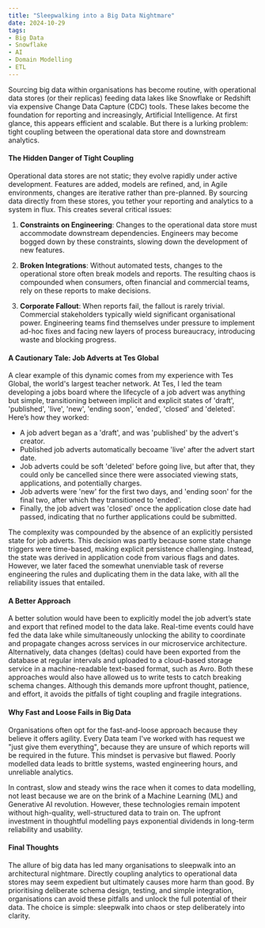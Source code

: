 ```yaml
---
title: "Sleepwalking into a Big Data Nightmare"
date: 2024-10-29
tags:
- Big Data
- Snowflake
- AI
- Domain Modelling
- ETL
---
```

Sourcing big data within organisations has become routine, with operational data stores (or their replicas) feeding data lakes like Snowflake or Redshift via expensive Change Data Capture (CDC) tools. These lakes become the foundation for reporting and increasingly, Artificial Intelligence. At first glance, this appears efficient and scalable. But there is a lurking problem: tight coupling between the operational data store and downstream analytics.

#### The Hidden Danger of Tight Coupling

Operational data stores are not static; they evolve rapidly under active development. Features are added, models are refined, and, in Agile environments, changes are iterative rather than pre-planned. By sourcing data directly from these stores, you tether your reporting and analytics to a system in flux. This creates several critical issues:

1. **Constraints on Engineering**: Changes to the operational data store must accommodate downstream dependencies. Engineers may become bogged down by these constraints, slowing down the development of new features.

2. **Broken Integrations**: Without automated tests, changes to the operational store often break models and reports. The resulting chaos is compounded when consumers, often financial and commercial teams, rely on these reports to make decisions.

3. **Corporate Fallout**: When reports fail, the fallout is rarely trivial. Commercial stakeholders typically wield significant organisational power. Engineering teams find themselves under pressure to implement ad-hoc fixes and facing new layers of process bureaucracy, introducing waste and blocking progress.

#### A Cautionary Tale: Job Adverts at Tes Global

A clear example of this dynamic comes from my experience with Tes Global, the world's largest teacher network. At Tes, I led the team developing a jobs board where the lifecycle of a job advert was anything but simple, transitioning between implicit and explicit states of 'draft', 'published', 'live', 'new', 'ending soon', 'ended', 'closed' and 'deleted'. Here’s how they worked:

- A job advert began as a 'draft', and was 'published' by the advert's creator.
- Published job adverts automatically becoame 'live' after the advert start date.
- Job adverts could be soft 'deleted' before going live, but after that, they could only be cancelled since there were associated viewing stats, applications, and potentially charges.
- Job adverts were 'new' for the first two days, and 'ending soon' for the final two, after which they transitioned to 'ended'.
- Finally, the job advert was 'closed' once the application close date had passed, indicating that no further applications could be submitted.

The complexity was compounded by the absence of an explicitly persisted state for job adverts. This decision was partly because some state change triggers were time-based, making explicit persistence challenging. Instead, the state was derived in application code from various flags and dates. However, we later faced the somewhat unenviable task of reverse engineering the rules and duplicating them in the data lake, with all the reliability issues that entailed.

#### A Better Approach

A better solution would have been to explicitly model the job advert’s state and export that refined model to the data lake. Real-time events could have fed the data lake while simultaneously unlocking the ability to coordinate and propagate changes across services in our microservice architecture. Alternatively, data changes (deltas) could have been exported from the database at regular intervals and uploaded to a cloud-based storage service in a machine-readable text-based format, such as Avro. Both these approaches would also have allowed us to write tests to catch breaking schema changes. Although this demands more upfront thought, patience, and effort, it avoids the pitfalls of tight coupling and fragile integrations.

#### Why Fast and Loose Fails in Big Data

Organisations often opt for the fast-and-loose approach because they believe it offers agility. Every Data team I've worked with has request we "just give them everything", because they are unsure of which reports will be required in the future. This mindset is pervasive but flawed. Poorly modelled data leads to brittle systems, wasted engineering hours, and unreliable analytics.

In contrast, slow and steady wins the race when it comes to data modelling, not least because we are on the brink of a Machine Learning (ML) and Generative AI revolution. However, these technologies remain impotent without high-quality, well-structured data to train on. The upfront investment in thoughtful modelling pays exponential dividends in long-term reliability and usability.

#### Final Thoughts

The allure of big data has led many organisations to sleepwalk into an architectural nightmare. Directly coupling analytics to operational data stores may seem expedient but ultimately causes more harm than good. By prioritising deliberate schema design, testing, and simple integration, organisations can avoid these pitfalls and unlock the full potential of their data. The choice is simple: sleepwalk into chaos or step deliberately into clarity.

